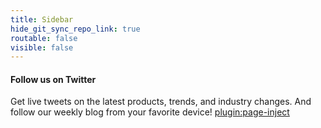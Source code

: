 ```yaml
---
title: Sidebar
hide_git_sync_repo_link: true
routable: false
visible: false
---
```


#### Follow us on Twitter

Get live tweets on the latest products, trends, and industry changes. 
And follow our weekly blog from your favorite device!
[plugin:page-inject](/twitterfeed)
